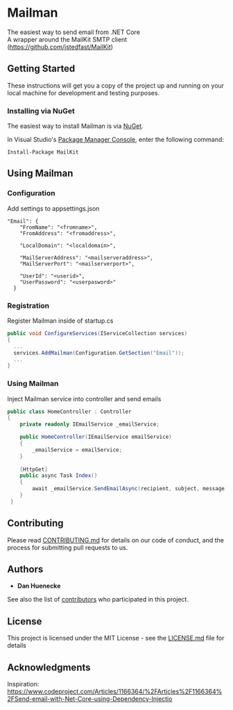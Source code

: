 # Mailman
The easiest way to send email from .NET Core<br/> 
A wrapper around the MailKit SMTP client (https://github.com/jstedfast/MailKit)

## Getting Started
These instructions will get you a copy of the project up and running on your local machine for development and testing purposes.

### Installing via NuGet

The easiest way to install Mailman is via [NuGet](https://www.nuget.org/packages/Mailman/).

In Visual Studio's [Package Manager Console](http://docs.nuget.org/docs/start-here/using-the-package-manager-console),
enter the following command:

    Install-Package MailKit

## Using Mailman

### Configuration

Add settings to appsettings.json
```
"Email": {
    "FromName": "<fromname>",
    "FromAddress": "<fromaddress>",

    "LocalDomain": "<localdomain>",

    "MailServerAddress": "<mailserveraddress>",
    "MailServerPort": "<mailserverport>",

    "UserId": "<userid>",
    "UserPassword": "<userpasword>"
  }
```

### Registration

Register Mailman inside of startup.cs

```csharp
public void ConfigureServices(IServiceCollection services)
{
  ...
  services.AddMailman(Configuration.GetSection("Email"));
  ...
}
```

### Using Mailman

Inject Mailman service into controller and send emails

```csharp
public class HomeController : Controller
{
    private readonly IEmailService _emailService;

    public HomeController(IEmailService emailService)
    {
        _emailService = emailService;
    }
    
    [HttpGet]
    public async Task Index()
    {
        await _emailService.SendEmailAsync(recipient, subject, message);
    }
 }
```

## Contributing

Please read [CONTRIBUTING.md](https://gist.github.com/PurpleBooth/b24679402957c63ec426) for details on our code of conduct, and the process for submitting pull requests to us.

## Authors

* **Dan Huenecke**

See also the list of [contributors](https://github.com/your/project/contributors) who participated in this project.

## License

This project is licensed under the MIT License - see the [LICENSE.md](LICENSE.md) file for details

## Acknowledgments

Inspiration: https://www.codeproject.com/Articles/1166364/%2FArticles%2F1166364%2FSend-email-with-Net-Core-using-Dependency-Injectio
